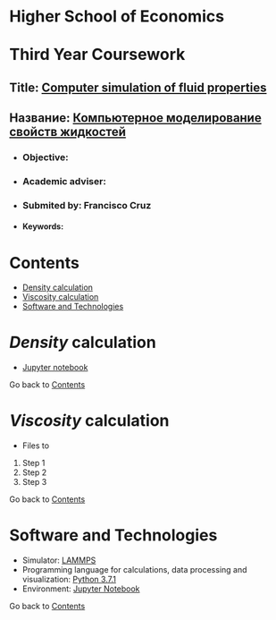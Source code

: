 # Higher School of Economics <br/> <br/> Third Year Coursework 
## **Title:** [Сomputer simulation of fluid properties][intro-video]
## **Название:** [Компьютерное моделирование свойств жидкостей][intro-video]
* ### **Objective:** 
* ### **Academic adviser:** 
* ### **Submited by:** Francisco Cruz
* #### **Keywords:**

# Contents

* [Density calculation](#density-calculation)
* [Viscosity calculation](#viscosity-calculation)
* [Software and Technologies](#software-and-technologies)

# _Density_ calculation

* [Jupyter notebook][dc_jn]

Go back to [Contents](#contents)

# _Viscosity_ calculation
* Files to 

1. Step 1
2. Step 2
3. Step 3

Go back to [Contents](#contents)

# Software and Technologies
* Simulator: [LAMMPS](https://lammps.sandia.gov/)
* Programming language for calculations, data processing and visualization: [Python 3.7.1](https://www.python.org/downloads/release/python-371/) 
* Environment: [Jupyter Notebook](https://jupyter.org/)


Go back to [Contents](#contents)

[dc_jn]: https://github.com/fran14cruz/isooctane-molecule-modelling/blob/master/Task%20%22Isooctane%20molecule%20-%20density%22.ipynb
[intro-video]: intro-video

